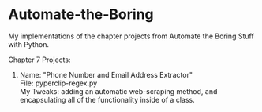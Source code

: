 # Automate-the-Boring
My implementations of the chapter projects from Automate the Boring Stuff with Python.

Chapter 7 Projects:

  1.  Name: "Phone Number and Email Address Extractor"  
      File: pyperclip-regex.py  
      My Tweaks: adding an automatic web-scraping method, and encapsulating all of the functionality inside of a class. 
